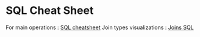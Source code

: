 # **SQL Cheat Sheet**

For main operations : [SQL cheatsheet](./pdf/sql.pdf)
Join types visualizations : [Joins SQL](./pdf/sql_joins.pdf)
